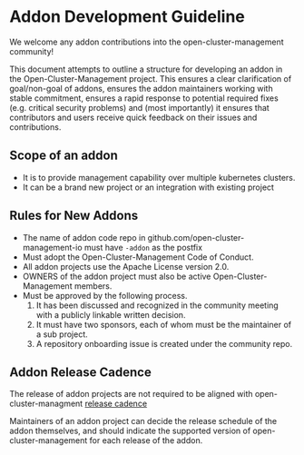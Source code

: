 # Addon Development Guideline

We welcome any addon contributions into the open-cluster-management community!

This document attempts to outline a structure for developing an addon 
in the Open-Cluster-Management project. This ensures a clear clarification of goal/non-goal of addons,
ensures the addon maintainers working with stable commitment, ensures a rapid response
to potential required fixes (e.g. critical security problems) and (most importantly)
it ensures that contributors and users receive quick feedback on their issues and contributions.

## Scope of an addon

- It is to provide management capability over multiple kubernetes clusters.
- It can be a brand new project or an integration with existing project

## Rules for New Addons

* The name of addon code repo in github.com/open-cluster-management-io must have `-addon` as the postfix
* Must adopt the Open-Cluster-Management Code of Conduct.
* All addon projects use the Apache License version 2.0.
* OWNERS of the addon project must also be active Open-Cluster-Management members.
* Must be approved by the following process.
  1. It has been discussed and recognized in the community meeting with a publicly linkable written decision.
  2. It must have two sponsors, each of whom must be the maintainer of a sub project.
  3. A repository onboarding issue is created under the community repo.

## Addon Release Cadence

The release of addon projects are not required to be aligned with open-cluster-managment [release cadence](release.md)

Maintainers of an addon project can decide the release schedule of the addon themselves, and should indicate the supported version
of open-cluster-management for each release of the addon.